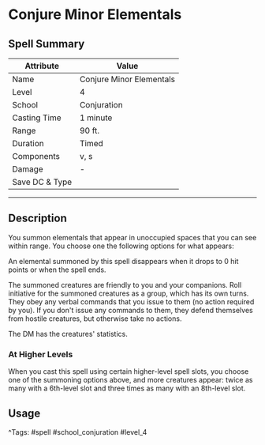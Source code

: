 # Conjure Minor Elementals

## Spell Summary

| Attribute        | Value                  |
|------------------|------------------------|
| Name             | Conjure Minor Elementals                 |
| Level            | 4                |
| School           | Conjuration          |
| Casting Time     | 1 minute              |
| Range            | 90 ft.            |
| Duration         | Timed             |
| Components       | v, s             |
| Damage           | -               |
| Save DC & Type   |              |

---

## Description

You summon elementals that appear in unoccupied spaces that you can see within range. You choose one the following options for what appears:

An elemental summoned by this spell disappears when it drops to 0 hit points or when the spell ends.

The summoned creatures are friendly to you and your companions. Roll initiative for the summoned creatures as a group, which has its own turns. They obey any verbal commands that you issue to them (no action required by you). If you don't issue any commands to them, they defend themselves from hostile creatures, but otherwise take no actions.

The DM has the creatures' statistics.

### At Higher Levels
When you cast this spell using certain higher-level spell slots, you choose one of the summoning options above, and more creatures appear: twice as many with a 6th-level slot and three times as many with an 8th-level slot.

## Usage


^Tags: #spell #school_conjuration #level_4